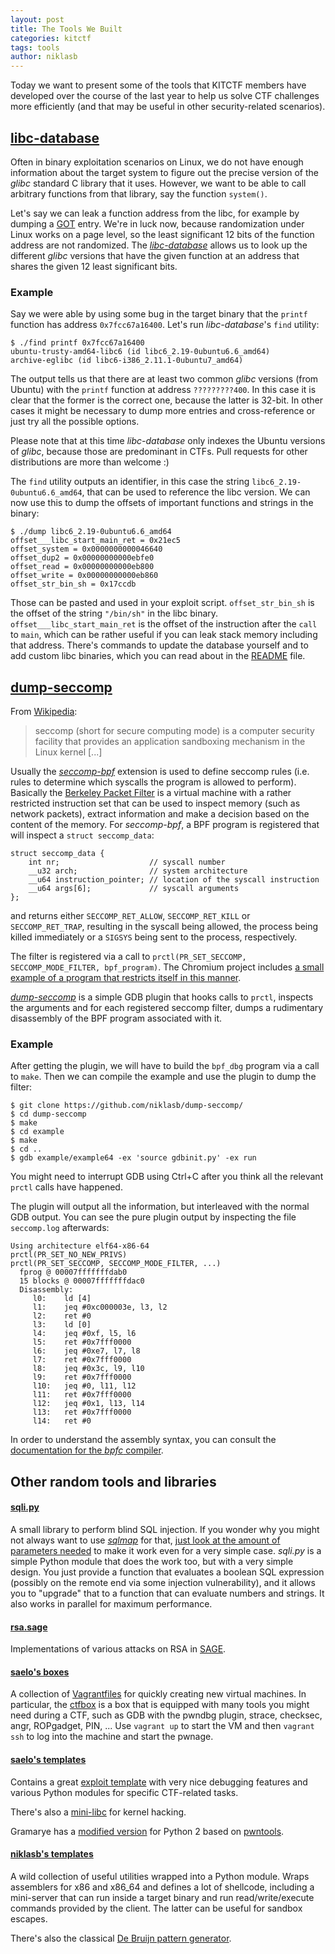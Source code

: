 ```yaml
---
layout: post
title: The Tools We Built
categories: kitctf
tags: tools
author: niklasb
---
```


Today we want to present some of the tools that KITCTF members have developed
over the course of the last year to help us solve CTF challenges more
efficiently (and that may be useful in other security-related scenarios).

## [libc-database](https://github.com/niklasb/libc-database)

Often in binary exploitation scenarios on Linux, we do not have enough information
about the target system to figure out the precise version of the *glibc* standard
C library that it uses. However, we want to be able to call arbitrary functions
from that library, say the function `system()`.

Let's say we can leak a function address from the libc, for example by dumping a
[GOT](http://bottomupcs.sourceforge.net/csbu/x3824.htm) entry. We're in luck now,
because randomization under Linux works on a page level, so the least
significant 12 bits of the function address are not randomized. The
[*libc-database*](https://github.com/niklasb/libc-database) allows us to look
up the different *glibc* versions that have the given function at an address
that shares the given 12 least significant bits.

### Example

Say we were able by using some bug in the target binary that the `printf`
function has address `0x7fcc67a16400`. Let's run *libc-database*'s `find`
utility:

    $ ./find printf 0x7fcc67a16400
    ubuntu-trusty-amd64-libc6 (id libc6_2.19-0ubuntu6.6_amd64)
    archive-eglibc (id libc6-i386_2.11.1-0ubuntu7_amd64)

The output tells us that there are at least two common *glibc* versions
(from Ubuntu) with the `printf` function at address `?????????400`. In this case it is
clear that the former is the correct one, because the latter is 32-bit. In
other cases it might be necessary to dump more entries and cross-reference or
just try all the possible options.

Please note that at this time *libc-database* only indexes the Ubuntu versions
of *glibc*, because those are predominant in CTFs. Pull requests for other
distributions are more than welcome :)

The `find` utility outputs an identifier, in this case the string
`libc6_2.19-0ubuntu6.6_amd64`, that can be used to reference the libc version.
We can now use this to dump the offsets of important functions and strings in
the binary:

    $ ./dump libc6_2.19-0ubuntu6.6_amd64
    offset___libc_start_main_ret = 0x21ec5
    offset_system = 0x0000000000046640
    offset_dup2 = 0x00000000000ebfe0
    offset_read = 0x00000000000eb800
    offset_write = 0x00000000000eb860
    offset_str_bin_sh = 0x17ccdb

Those can be pasted and used in your exploit script. `offset_str_bin_sh` is the
offset of the string `"/bin/sh"` in the libc binary.
`offset___libc_start_main_ret` is the offset of the instruction after the
`call` to `main`, which can be rather useful if you can leak stack memory
including that address. There's commands to update the database yourself and to
add custom libc binaries, which you can read about in the
[README](https://github.com/niklasb/libc-database/blob/master/README.md) file.

## [dump-seccomp](https://github.com/niklasb/dump-seccomp)

From [Wikipedia](https://en.wikipedia.org/wiki/Seccomp):

> seccomp (short for secure computing mode) is a computer security facility
> that provides an application sandboxing mechanism in the Linux kernel [...]

Usually the [*seccomp-bpf*](https://en.wikipedia.org/wiki/Seccomp#seccomp-bpf)
extension is used to define seccomp rules (i.e. rules to determine which
syscalls the program is allowed to perform). Basically the [Berkeley Packet
Filter](https://en.wikipedia.org/wiki/Berkeley_Packet_Filter) is a virtual
machine with a rather restricted instruction set that can be used to inspect
memory (such as network packets), extract information and make a decision based
on the content of the memory. For *seccomp-bpf*, a BPF program is registered
that will inspect a `struct seccomp_data`:

    struct seccomp_data {
        int nr;                    // syscall number
        __u32 arch;                // system architecture
        __u64 instruction_pointer; // location of the syscall instruction
        __u64 args[6];             // syscall arguments
    };

and returns either `SECCOMP_RET_ALLOW`, `SECCOMP_RET_KILL` or
`SECCOMP_RET_TRAP`, resulting in the syscall being allowed, the process being
killed immediately or a `SIGSYS` being sent to the process, respectively.

The filter is registered via a call to `prctl(PR_SET_SECCOMP,
SECCOMP_MODE_FILTER, bpf_program)`. The Chromium project includes
[a small example of a program that restricts itself in this manner](https://github.com/niklasb/dump-seccomp/blob/master/example/example.c).

[*dump-seccomp*](https://github.com/niklasb/dump-seccomp) is a simple GDB
plugin that hooks calls to `prctl`, inspects the arguments and for each
registered seccomp filter, dumps a rudimentary disassembly of the BPF program
associated with it.

### Example

After getting the plugin, we will have to build the `bpf_dbg` program via
a call to `make`. Then we can compile the example and use the plugin to dump
the filter:

    $ git clone https://github.com/niklasb/dump-seccomp/
    $ cd dump-seccomp
    $ make
    $ cd example
    $ make
    $ cd ..
    $ gdb example/example64 -ex 'source gdbinit.py' -ex run

You might need to interrupt GDB using Ctrl+C after you think all the relevant
`prctl` calls have happened.

The plugin will output all the information, but interleaved with the
normal GDB output. You can see the pure plugin output by inspecting the file
`seccomp.log` afterwards:

    Using architecture elf64-x86-64
    prctl(PR_SET_NO_NEW_PRIVS)
    prctl(PR_SET_SECCOMP, SECCOMP_MODE_FILTER, ...)
      fprog @ 00007fffffffdab0
      15 blocks @ 00007fffffffdac0
      Disassembly:
         l0:	ld [4]
         l1:	jeq #0xc000003e, l3, l2
         l2:	ret #0
         l3:	ld [0]
         l4:	jeq #0xf, l5, l6
         l5:	ret #0x7fff0000
         l6:	jeq #0xe7, l7, l8
         l7:	ret #0x7fff0000
         l8:	jeq #0x3c, l9, l10
         l9:	ret #0x7fff0000
         l10:	jeq #0, l11, l12
         l11:	ret #0x7fff0000
         l12:	jeq #0x1, l13, l14
         l13:	ret #0x7fff0000
         l14:	ret #0

In order to understand the assembly syntax, you can consult the
[documentation for the *bpfc* compiler](http://man7.org/linux/man-pages/man8/bpfc.8.htm).

## Other random tools and libraries

#### [sqli.py](https://github.com/niklasb/ctf-tools/sqli.py)

A small library to perform blind SQL injection. If you wonder why you might not
always want to use [*sqlmap*](http://sqlmap.org/) for that, [just look at the amount of parameters
needed](https://github.com/niklasb/ctf-tools/blob/master/tools.md) to make it
work even for a very simple case. *sqli.py* is a simple Python module that does
the work too, but with a very simple design. You just provide a function that
evaluates a boolean SQL expression (possibly on the remote end via some
injection vulnerability), and it allows you to "upgrade" that to
a function that can evaluate numbers and strings. It also works in parallel for
maximum performance.

#### [rsa.sage](https://github.com/niklasb/ctf-tools/blob/master/rsa.sage)

Implementations of various attacks on RSA in
[SAGE](https://github.com/niklasb/ctf-tools/blob/master/rsa.sage).

#### [saelo's boxes](https://github.com/saelo/boxes)

A collection of [Vagrantfiles](https://www.vagrantup.com/) for quickly creating new virtual machines. In particular, the [ctfbox](https://github.com/saelo/boxes/tree/master/ctfbox) is a box that is equipped with many tools you might need during a CTF, such as GDB with the pwndbg plugin, strace, checksec, angr, ROPgadget, PIN, ... Use `vagrant up` to start the VM and then `vagrant ssh` to log into the machine and start the pwnage.

#### [saelo's templates](https://github.com/saelo/ctfcode)

Contains a great [exploit
template](https://github.com/saelo/ctfcode/blob/master/pwn.py) with very nice
debugging features and various Python modules for specific CTF-related tasks.

There's also a [mini-libc](https://github.com/saelo/ctfcode/tree/master/LibC)
for kernel hacking.

Gramarye has a [modified version](https://github.com/Gram21/ctfcode) for Python 2 based on [pwntools](https://github.com/Gallopsled/pwntools/).

#### [niklasb's templates](https://github.com/niklasb/ctf-tools/blob/master/tools.py)

A wild collection of useful utilities wrapped into a Python module. Wraps
assemblers for x86 and x86_64 and defines a lot of shellcode, including
a mini-server that can run inside a target binary and run read/write/execute
commands provided by the client. The latter can be useful for sandbox escapes.

There's also the classical [De Bruijn pattern
generator](https://github.com/niklasb/ctf-tools/blob/master/pattern.py).
